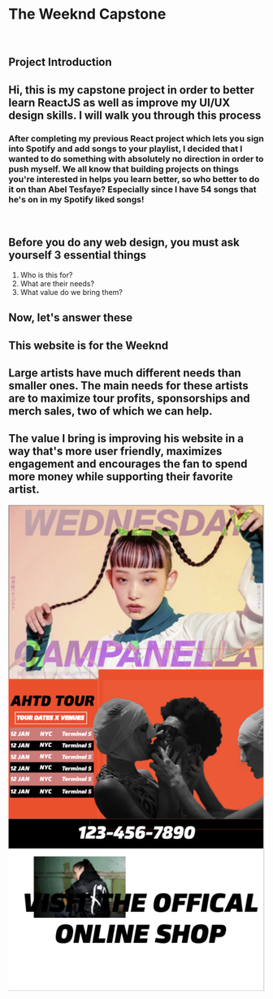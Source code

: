 <h1><strong>The Weeknd Capstone</strong></h1>

<br>
<h2><strong>Project Introduction</strong></h2>
<h2>Hi, this is my capstone project in order to better learn ReactJS as well as improve my UI/UX design skills. I will walk you through this process</h2>
<h3>After completing my previous React project which lets you sign into Spotify and add songs to your playlist, I decided that I wanted to do something with absolutely no direction in order to push myself. We all know that building projects on things you're interested in helps you learn better, so who better to do it on than Abel Tesfaye? Especially since I have 54 songs that he's on in my Spotify liked songs!</h3>
<br>
<h2>Before you do any web design, you must ask yourself 3 essential things</h2>
<ol>
  <li>Who is this for?</li>
  <li>What are their needs?</li>
  <li>What value do we bring them?</li>
</ol>

<h2>Now, let's answer these</h2>
<h2>This website is for the Weeknd</h2>
<h2>Large artists have much different needs than smaller ones. The main needs for these artists are to maximize tour profits, sponsorships and merch sales, two of which we can help.</h2>
<h2>The value I bring is improving his website in a way that's more user friendly, maximizes engagement and encourages the fan to spend more money while supporting their favorite artist.</h2>

<img src="https://github.com/notpaulgaddy/TheWeekndRedoneSite/blob/main/homePageWeeknd.png?raw=true"/>
